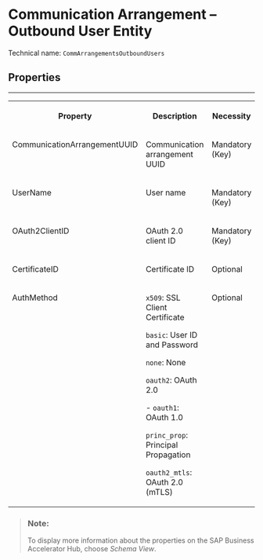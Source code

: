 <!-- loio88bd0c67e22540d6ac380dd64076b830 -->

# Communication Arrangement – Outbound User Entity





Technical name: `CommArrangementsOutboundUsers` 



<a name="loio88bd0c67e22540d6ac380dd64076b830__CommunicationArrangementOutboundUser"/>

## Properties

****


<table>
<tr>
<th valign="top">

Property

</th>
<th valign="top">

Description

</th>
<th valign="top">

Necessity

</th>
</tr>
<tr>
<td valign="top">

CommunicationArrangementUUID

</td>
<td valign="top">

Communication arrangement UUID

</td>
<td valign="top">

Mandatory \(Key\)

</td>
</tr>
<tr>
<td valign="top">

UserName

</td>
<td valign="top">

User name

</td>
<td valign="top">

Mandatory \(Key\)

</td>
</tr>
<tr>
<td valign="top">

OAuth2ClientID

</td>
<td valign="top">

OAuth 2.0 client ID

</td>
<td valign="top">

Mandatory \(Key\)

</td>
</tr>
<tr>
<td valign="top">

CertificateID

</td>
<td valign="top">

Certificate ID

</td>
<td valign="top">

Optional

</td>
</tr>
<tr>
<td valign="top">

AuthMethod

</td>
<td valign="top">

`x509`: SSL Client Certificate

`basic`: User ID and Password

`none`: None

`oauth2`: OAuth 2.0

\- `oauth1`: OAuth 1.0

`princ_prop`: Principal Propagation

`oauth2_mtls`: OAuth 2.0 \(mTLS\)

</td>
<td valign="top">

Optional

</td>
</tr>
</table>



> ### Note:  
> To display more information about the properties on the SAP Business Accelerator Hub, choose *Schema View*.

